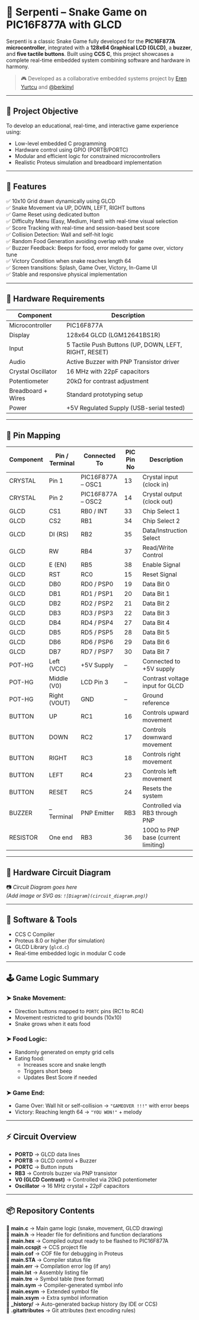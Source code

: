 # 🐍 Serpenti – Snake Game on PIC16F877A with GLCD

Serpenti is a classic Snake Game fully developed for the **PIC16F877A microcontroller**, integrated with a **128x64 Graphical LCD (GLCD)**, a **buzzer**, and **five tactile buttons**. Built using **CCS C**, this project showcases a complete real-time embedded system combining software and hardware in harmony.

> 🎮 Developed as a collaborative embedded systems project by [Eren Yurtcu](https://github.com/erenyurtcu) and [@berkinyl](https://github.com/berkinyl)

---

## 🎯 Project Objective

To develop an educational, real-time, and interactive game experience using:

- Low-level embedded C programming  
- Hardware control using GPIO (PORTB/PORTC)  
- Modular and efficient logic for constrained microcontrollers  
- Realistic Proteus simulation and breadboard implementation  

---

## 🧠 Features

✅ 10x10 Grid drawn dynamically using GLCD  
✅ Snake Movement via UP, DOWN, LEFT, RIGHT buttons  
✅ Game Reset using dedicated button  
✅ Difficulty Menu (Easy, Medium, Hard) with real-time visual selection  
✅ Score Tracking with real-time and session-based best score  
✅ Collision Detection: Wall and self-hit logic  
✅ Random Food Generation avoiding overlap with snake  
✅ Buzzer Feedback: Beeps for food, error melody for game over, victory tune  
✅ Victory Condition when snake reaches length 64  
✅ Screen transitions: Splash, Game Over, Victory, In-Game UI  
✅ Stable and responsive physical implementation  

---

## 🔌 Hardware Requirements

| Component         | Description                                      |
|------------------|--------------------------------------------------|
| Microcontroller   | PIC16F877A                                       |
| Display           | 128x64 GLCD (LGM12641BS1R)                       |
| Input             | 5 Tactile Push Buttons (UP, DOWN, LEFT, RIGHT, RESET) |
| Audio             | Active Buzzer with PNP Transistor driver         |
| Crystal Oscillator| 16 MHz with 22pF capacitors                      |
| Potentiometer     | 20kΩ for contrast adjustment                     |
| Breadboard + Wires| Standard prototyping setup                      |
| Power             | +5V Regulated Supply (USB-serial tested)         |

---

## 📌 Pin Mapping

| Component | Pin / Terminal | Connected To           | PIC Pin No | Description                                |
|-----------|----------------|------------------------|------------|--------------------------------------------|
| CRYSTAL   | Pin 1          | PIC16F877A – OSC1      | 13         | Crystal input (clock in)                   |
| CRYSTAL   | Pin 2          | PIC16F877A – OSC2      | 14         | Crystal output (clock out)                 |
| GLCD      | CS1            | RB0 / INT              | 33         | Chip Select 1                              |
| GLCD      | CS2            | RB1                    | 34         | Chip Select 2                              |
| GLCD      | DI (RS)        | RB2                    | 35         | Data/Instruction Select                    |
| GLCD      | RW             | RB4                    | 37         | Read/Write Control                         |
| GLCD      | E (EN)         | RB5                    | 38         | Enable Signal                              |
| GLCD      | RST            | RC0                    | 15         | Reset Signal                               |
| GLCD      | DB0            | RD0 / PSP0             | 19         | Data Bit 0                                 |
| GLCD      | DB1            | RD1 / PSP1             | 20         | Data Bit 1                                 |
| GLCD      | DB2            | RD2 / PSP2             | 21         | Data Bit 2                                 |
| GLCD      | DB3            | RD3 / PSP3             | 22         | Data Bit 3                                 |
| GLCD      | DB4            | RD4 / PSP4             | 27         | Data Bit 4                                 |
| GLCD      | DB5            | RD5 / PSP5             | 28         | Data Bit 5                                 |
| GLCD      | DB6            | RD6 / PSP6             | 29         | Data Bit 6                                 |
| GLCD      | DB7            | RD7 / PSP7             | 30         | Data Bit 7                                 |
| POT-HG    | Left (VCC)     | +5V Supply             | –          | Connected to +5V supply                    |
| POT-HG    | Middle (V0)    | LCD Pin 3              | –          | Contrast voltage input for GLCD           |
| POT-HG    | Right (VOUT)   | GND                    | –          | Ground reference                           |
| BUTTON    | UP             | RC1                    | 16         | Controls upward movement                   |
| BUTTON    | DOWN           | RC2                    | 17         | Controls downward movement                 |
| BUTTON    | RIGHT          | RC3                    | 18         | Controls right movement                    |
| BUTTON    | LEFT           | RC4                    | 23         | Controls left movement                     |
| BUTTON    | RESET          | RC5                    | 24         | Resets the system                          |
| BUZZER    | – Terminal     | PNP Emitter            | RB3        | Controlled via RB3 through PNP             |
| RESISTOR  | One end        | RB3                    | 36         | 100Ω to PNP base (current limiting)        |

---

## 🔩 Hardware Circuit Diagram

📷 *Circuit Diagram goes here*  
*(Add image or SVG as: `![Diagram](circuit_diagram.png)`)*
  
---

## 🔧 Software & Tools

- CCS C Compiler  
- Proteus 8.0 or higher (for simulation)  
- GLCD Library (`glcd.c`)  
- Real-time embedded logic in modular C code  

---

## 🕹️ Game Logic Summary

### ➤ Snake Movement:
- Direction buttons mapped to `PORTC` pins (RC1 to RC4)  
- Movement restricted to grid bounds (10x10)  
- Snake grows when it eats food  

### ➤ Food Logic:
- Randomly generated on empty grid cells  
- Eating food:  
  - Increases score and snake length  
  - Triggers short beep  
  - Updates Best Score if needed  

### ➤ Game End:
- Game Over: Wall hit or self-collision → `"GAMEOVER !!!"` with error beeps  
- Victory: Reaching length 64 → `"YOU WON!"` + melody  

---

## ⚡ Circuit Overview

- **PORTD** → GLCD data lines  
- **PORTB** → GLCD control + Buzzer  
- **PORTC** → Button inputs  
- **RB3** → Controls buzzer via PNP transistor  
- **V0 (GLCD Contrast)** → Controlled via 20kΩ potentiometer  
- **Oscillator** → 16 MHz crystal + 22pF capacitors  

---

## 📦 Repository Contents

📄 **main.c** → Main game logic (snake, movement, GLCD drawing)  
📄 **main.h** → Header file for definitions and function declarations  
📄 **main.hex** → Compiled output ready to be flashed to PIC16F877A  
📄 **main.ccspjt** → CCS project file  
📄 **main.cof** → COF file for debugging in Proteus  
📄 **main.STA** → Compiler status file  
📄 **main.err** → Compilation error log (if any)  
📄 **main.lst** → Assembly listing file  
📄 **main.tre** → Symbol table (tree format)  
📄 **main.sym** → Compiler-generated symbol info  
📄 **main.esym** → Extended symbol file  
📄 **main.xsym** → Extra symbol information  
📁 **_history/** → Auto-generated backup history (by IDE or CCS)  
📄 **.gitattributes** → Git attributes (text encoding rules)  
